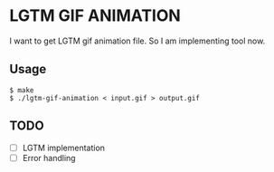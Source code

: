 # LGTM GIF ANIMATION

I want to get LGTM gif animation file. So I am implementing tool now.

## Usage

```
$ make
$ ./lgtm-gif-animation < input.gif > output.gif
```

## TODO

- [ ] LGTM implementation
- [ ] Error handling
